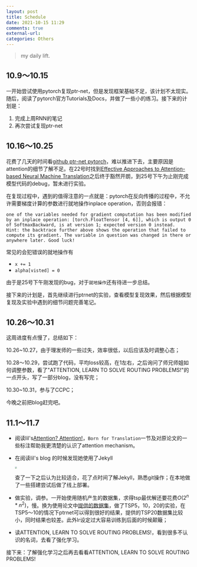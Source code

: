 ```yaml
---
layout: post
title: Schedule
date: 2021-10-15 11:29
comments: true
external-url:
categories: Others
---
```


> my daily lift.

## 10.9～10.15


一开始尝试使用pytorch复现ptr-net，但是发现框架基础不足，该计划不太现实。随后，阅读了pytorch官方Tutorials及Docs，并做了一些小的练习。接下来的计划是：

1. 完成上周RNN的笔记
2. 再次尝试复现ptr-net

## 10.16～10.25


花费了几天的时间看[github ptr-net pytorch](https://github.com/shirgur/PointerNet)，难以推进下去，主要原因是attention的细节了解不足。在22号时找到[Effective Approaches to Attention-based Neural Machine Translation](https://arxiv.org/pdf/1508.04025.pdf)之后终于豁然开朗，到25号下午为止刚完成模型代码的debug，暂未进行实验。

在复现过程中，遇到的值得注意的一点就是：pytorch在反向传播的过程中，不允许需要梯度计算的参数进行就地操作inplace operation，否则会报错：

```text
one of the variables needed for gradient computation has been modified by an inplace operation: [torch.FloatTensor [4, 6]], which is output 0 of SoftmaxBackward, is at version 1; expected version 0 instead. 
Hint: the backtrace further above shows the operation that failed to compute its gradient. The variable in question was changed in there or anywhere later. Good luck!
```

常见的会犯错误的就地操作有

- `x += 1 `
- `alpha[visted] = 0`

由于是25号下午刚发现的bug，对于`就地操作`还有待进一步总结。

接下来的计划是，首先继续进行ptrnet的实验，查看模型复现效果，然后根据模型复现及实验中遇到的细节问题完善笔记。

## 10.26～10.31


这周进度有点慢了，总结如下：

10.26~10.27，由于理发师的一些过失，效率很低，以后应该及时调整心态；

10.28～10.29，尝试跑了代码，平均loss较高，在1左右，之后询问了师兄师姐如何调整参数，看了"ATTENTION, LEARN TO SOLVE ROUTING PROBLEMS!"的一点开头，写了一部分blog，没有写完；

10.30~10.31，参与了CCPC；

今晚之前把blog赶完吧。

## 11.1～11.7

- 阅读lil's[Attention? Attention!](https://lilianweng.github.io/lil-log/2018/06/24/attention-attention.html)，`Born for Translation`一节及对原论文的一些标注帮助我更清楚的认识了attention mechanism。

- 在阅读lil's blog 的时候发现她使用了Jekyll

  <img src="https://i.loli.net/2021/11/07/eMVDOwIbQ8FrlHA.png" alt=" " style="zoom:30%;" />

  查了一下之后认为比较适合，花了点时间了解Jekyll，熟悉git操作；在本地做了一些搭建尝试后做了线上部署。

- 做实验，调参。一开始使用随机产生的数据集，求得tsp最优解还要花费$O(2^n * n^2)$，慢。换为使用论文中[提供的数据集](http://goo.gl/NDcOIG)，做了TSP5，10，20的实验，在TSP5～10的情况下ptrnet可以得到很好的结果，提供的TSP20数据集比较小，同时结果也较差。此外lr设定过大容易训练到后面的时候颠簸；
- 读ATTENTION, LEARN TO SOLVE ROUTING PROBLEMS!，看到很多不认识的名词，去看了强化学习。

接下来：了解强化学习之后再去看看ATTENTION, LEARN TO SOLVE ROUTING PROBLEMS!



